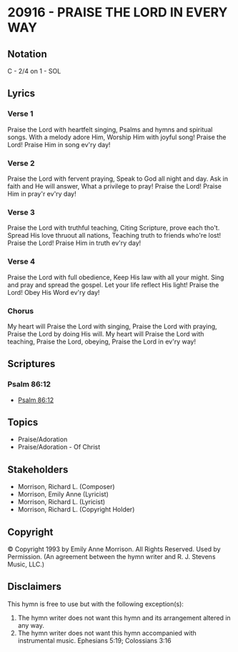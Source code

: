 # 20916 - PRAISE THE LORD IN EVERY WAY

## Notation

C - 2/4 on 1 - SOL

## Lyrics

### Verse 1

Praise the Lord with heartfelt singing, Psalms and hymns and spiritual songs. With a melody adore Him, Worship Him with joyful song! Praise the Lord! Praise Him in song ev'ry day!

### Verse 2

Praise the Lord with fervent praying, Speak to God all night and day. Ask in faith and He will answer, What a privilege to pray! Praise the Lord! Praise Him in pray'r ev'ry day!

### Verse 3

Praise the Lord with truthful teaching, Citing Scripture, prove each tho't. Spread His love thruout all nations, Teaching truth to friends who're lost! Praise the Lord! Praise Him in truth ev'ry day!

### Verse 4

Praise the Lord with full obedience, Keep His law with all your might. Sing and pray and spread the gospel. Let your life reflect His light! Praise the Lord! Obey His Word ev'ry day!

### Chorus

My heart will Praise the Lord with singing, Praise the Lord with praying, Praise the Lord by doing His will.  My heart will Praise the Lord with teaching, Praise the Lord, obeying, Praise the Lord in ev'ry way!


## Scriptures

### Psalm 86:12

- [Psalm 86:12](https://www.biblegateway.com/passage/?search=Psalm%2086%3A12)


## Topics

- Praise/Adoration
- Praise/Adoration - Of Christ

## Stakeholders

- Morrison, Richard L. (Composer)
- Morrison, Emily Anne (Lyricist)
- Morrison, Richard L. (Lyricist)
- Morrison, Richard L. (Copyright Holder)

## Copyright

© Copyright 1993 by Emily Anne Morrison. All Rights Reserved. Used by Permission.
(An agreement between the hymn writer and R. J. Stevens Music, LLC.)

## Disclaimers

This hymn is free to use but with the following exception(s):
1. The hymn writer does not want this hymn and its arrangement altered in any way.
2. The hymn writer does not want this hymn accompanied with instrumental music.
Ephesians 5:19; Colossians 3:16

